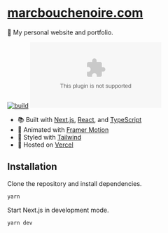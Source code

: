 # [marcbouchenoire.com](https://marcbouchenoire.com)

👀 My personal website and portfolio.

[![build](https://img.shields.io/github/workflow/status/marcbouchenoire/marcbouchenoire.com/CI)](https://github.com/marcbouchenoire/marcbouchenoire.com/actions/workflows/ci.yml)
[![license](https://img.shields.io/github/license/marcbouchenoire/marcbouchenoire.com?color=%23f81)](https://github.com/marcbouchenoire/marcbouchenoire.com/blob/main/LICENSE)

- 📚 Built with [Next.js](https://nextjs.org), [React](https://reactjs.org), and [TypeScript](https://www.typescriptlang.org)
- 💫 Animated with [Framer Motion](https://www.framer.com/motion)
- 🎨 Styled with [Tailwind](https://tailwindcss.com)
- 💽 Hosted on [Vercel](https://vercel.com)

## Installation

Clone the repository and install dependencies.

```bash
yarn
```

Start Next.js in development mode.

```bash
yarn dev
```

